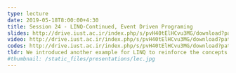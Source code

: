 ```yaml
---
type: lecture
date: 2019-05-18T8:00:00+4:30
title: Session 24 - LINQ-Continued, Event Driven Programing
slides: http://drive.iust.ac.ir/index.php/s/pvH40tElHCvu3MG/download?path=%2FSlides&files=AP_Session24.pdf
video: http://drive.iust.ac.ir/index.php/s/pvH40tElHCvu3MG/download?path=%2FClassVideos&files=S24.mp4
codes: http://drive.iust.ac.ir/index.php/s/pvH40tElHCvu3MG/download?path=%2FCode&files=S24.zip
tldr: We introduced another example for LINQ to reinforce the concepts from last session. We then moved on to Event Driven Programming and introduced Multicast delegates and Events.
#thumbnail: /static_files/presentations/lec.jpg
---
```

